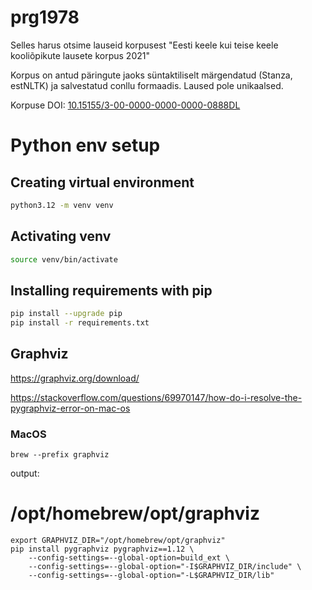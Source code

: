 # prg1978

Selles harus otsime lauseid korpusest "Eesti keele kui teise keele kooliõpikute lausete korpus 2021"

Korpus on antud päringute jaoks süntaktiliselt märgendatud (Stanza, estNLTK) ja salvestatud conllu formaadis. Laused pole unikaalsed.

Korpuse DOI: [10.15155/3-00-0000-0000-0000-0888DL](https://metashare.ut.ee/repository/browse/estonian-as-a-second-language-school-coursebook-sentences-corpus-2021/3b2e6438a0d411eebb4773db10791bcffe3bee58c0064a8893e1b696f9ee81d5/)



#  Python env setup


## Creating virtual environment
```bash
python3.12 -m venv venv
```

## Activating venv
```bash
source venv/bin/activate
```


## Installing requirements with pip
```bash
pip install --upgrade pip
pip install -r requirements.txt
```


## Graphviz 

https://graphviz.org/download/


https://stackoverflow.com/questions/69970147/how-do-i-resolve-the-pygraphviz-error-on-mac-os

### MacOS

```
brew --prefix graphviz
```
output: 
# /opt/homebrew/opt/graphviz
```
export GRAPHVIZ_DIR="/opt/homebrew/opt/graphviz"
pip install pygraphviz pygraphviz==1.12 \
    --config-settings=--global-option=build_ext \
    --config-settings=--global-option="-I$GRAPHVIZ_DIR/include" \
    --config-settings=--global-option="-L$GRAPHVIZ_DIR/lib"
```